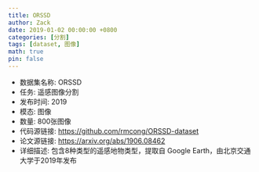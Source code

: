 ```yaml
---
title: ORSSD
author: Zack
date: 2019-01-02 00:00:00 +0800
categories: [分割]
tags: [dataset, 图像]
math: true
pin: false
---
```

- 数据集名称: ORSSD
- 任务: 遥感图像分割
- 发布时间: 2019
- 模态: 图像
- 数量: 800张图像
- 代码源链接: https://github.com/rmcong/ORSSD-dataset
- 论文源链接: https://arxiv.org/abs/1906.08462
- 详细描述: 包含8种类型的遥感地物类型，提取自 Google Earth，由北京交通大学于2019年发布
